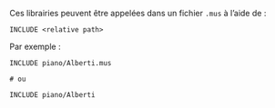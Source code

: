 Ces librairies peuvent être appelées dans un fichier `.mus` à l’aide de :

~~~
INCLUDE <relative path>
~~~

Par exemple :

~~~
INCLUDE piano/Alberti.mus

# ou

INCLUDE piano/Alberti
~~~

